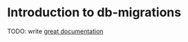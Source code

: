 # Introduction to db-migrations

TODO: write [great documentation](http://jacobian.org/writing/what-to-write/)
